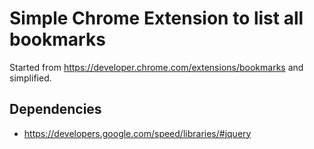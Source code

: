 # Simple Chrome Extension to list all bookmarks

Started from https://developer.chrome.com/extensions/bookmarks and simplified.


## Dependencies

- https://developers.google.com/speed/libraries/#jquery


